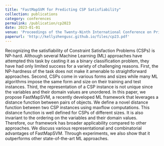 ```yaml
---
title: "FastMapSVM for Predicting CSP Satisfiability"
collection: publications
category: conferences
permalink: /publication/cp2023
date: 2023-01-01
venue: 'Proceedings of the Twenty-Ninth International Conference on Principles and Practice of Constraint Programming (CP-2023)'
paperurl: 'http://kellyzhengusc.github.io/files/cp23.pdf'
---
```

Recognizing the satisfiability of Constraint Satisfaction Problems (CSPs) is NP-hard. Although several Machine Learning (ML) approaches have attempted this task by casting it as a binary classification problem, they have had only limited success for a variety of challenging reasons. First, the NP-hardness of the task does not make it amenable to straightforward approaches. Second, CSPs come in various forms and sizes while many ML algorithms impose the same form and size on their training and test instances. Third, the representation of a CSP instance is not unique since the variables and their domain values are unordered. In this paper, we propose FastMapSVM, a recently developed ML framework that leverages a distance function between pairs of objects. We define a novel distance function between two CSP instances using maxflow computations. This distance function is well defined for CSPs of different sizes. It is also invariant to the ordering on the variables and their domain values. Therefore, our framework has broader applicability compared to other approaches. We discuss various representational and combinatorial advantages of FastMapSVM. Through experiments, we also show that it outperforms other state-of-the-art ML approaches.
